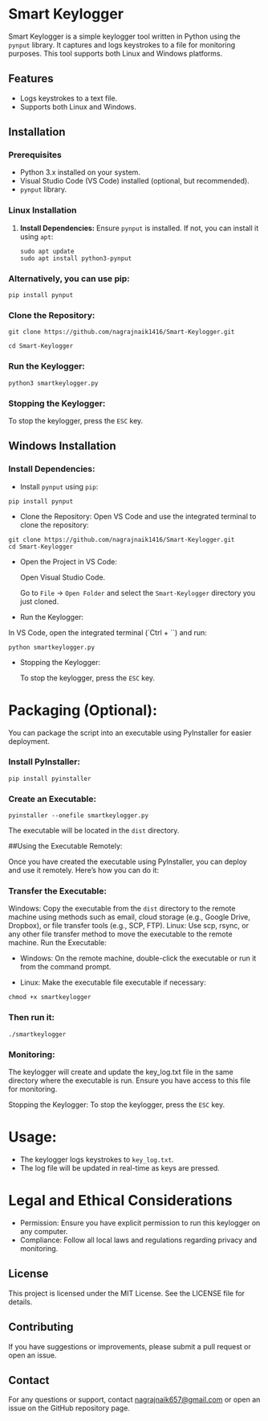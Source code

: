 # Smart Keylogger

Smart Keylogger is a simple keylogger tool written in Python using the `pynput` library. It captures and logs keystrokes to a file for monitoring purposes. This tool supports both Linux and Windows platforms.

## Features

- Logs keystrokes to a text file.
- Supports both Linux and Windows.

## Installation

### Prerequisites

- Python 3.x installed on your system.
- Visual Studio Code (VS Code) installed (optional, but recommended).
- `pynput` library.

### Linux Installation

1. **Install Dependencies:**
   Ensure `pynput` is installed. If not, you can install it using `apt`:

   ```
   sudo apt update
   sudo apt install python3-pynput
   
### Alternatively, you can use pip:

  ```
  pip install pynput
  ```
### Clone the Repository:

```
git clone https://github.com/nagrajnaik1416/Smart-Keylogger.git

cd Smart-Keylogger
```

### Run the Keylogger:

```
python3 smartkeylogger.py
```

### Stopping the Keylogger: 

To stop the keylogger, press the `ESC` key.

## Windows Installation

### Install Dependencies:
- Install `pynput` using `pip`:

```
pip install pynput
```
- Clone the Repository:
Open VS Code and use the integrated terminal to clone the repository:

```
git clone https://github.com/nagrajnaik1416/Smart-Keylogger.git
cd Smart-Keylogger
```

- Open the Project in VS Code:

  Open Visual Studio Code.

  Go to `File` -> `Open Folder` and select the `Smart-Keylogger` directory you just cloned.

- Run the Keylogger:

 In VS Code, open the integrated terminal (`Ctrl + ``) and run:
```
python smartkeylogger.py
```
- Stopping the Keylogger:
  
  To stop the keylogger, press the `ESC` key.

# Packaging (Optional):
You can package the script into an executable using PyInstaller for easier deployment.

### Install PyInstaller:

```
pip install pyinstaller
```

### Create an Executable:

```
pyinstaller --onefile smartkeylogger.py
```

The executable will be located in the `dist` directory.

##Using the Executable Remotely:

Once you have created the executable using PyInstaller, you can deploy and use it remotely. Here’s how you can do it:

### Transfer the Executable:

Windows: Copy the executable from the `dist` directory to the remote machine using methods such as email, cloud storage (e.g., Google Drive, Dropbox), or file transfer tools (e.g., SCP, FTP).
Linux: Use scp, rsync, or any other file transfer method to move the executable to the remote machine.
Run the Executable:

- Windows: On the remote machine, double-click the executable or run it from the command prompt.

- Linux: Make the executable file executable if necessary:

```
chmod +x smartkeylogger
```

### Then run it:

```
./smartkeylogger
```

### Monitoring:

The keylogger will create and update the key_log.txt file in the same directory where the executable is run. Ensure you have access to this file for monitoring.

Stopping the Keylogger: To stop the keylogger, press the `ESC` key.


# Usage:

- The keylogger logs keystrokes to `key_log.txt`.
- The log file will be updated in real-time as keys are pressed.

# Legal and Ethical Considerations
- Permission: Ensure you have explicit permission to run this keylogger on any computer.
- Compliance: Follow all local laws and regulations regarding privacy and monitoring.

  
## License
This project is licensed under the MIT License. See the LICENSE file for details.

## Contributing
If you have suggestions or improvements, please submit a pull request or open an issue.

## Contact
For any questions or support, contact nagrajnaik657@gmail.com or open an issue on the GitHub repository page.
